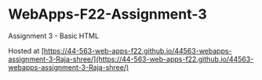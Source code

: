 # WebApps-F22-Assignment-3
Assignment 3 - Basic HTML

Hosted at [https://44-563-web-apps-f22.github.io/44563-webapps-assignment-3-Raja-shree/](https://44-563-web-apps-f22.github.io/44563-webapps-assignment-3-Raja-shree/)